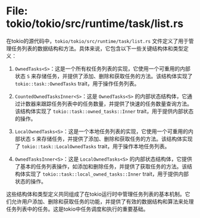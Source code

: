 # File: tokio/tokio/src/runtime/task/list.rs

在tokio的源代码中，`tokio/tokio/src/runtime/task/list.rs` 文件定义了用于管理任务列表的数据结构和方法。具体来说，它包含以下一些关键结构体和类型定义：

1. `OwnedTasks<S>`：这是一个所有权任务列表的实现，它使用一个可重用的内部状态 `S` 来存储任务，并提供了添加、删除和获取任务的方法。该结构体实现了 `tokio::task::OwnedTasks` trait，用于操作任务列表。

2. `CountedOwnedTasksInner<S>`：这是 `OwnedTasks<S>` 的内部状态结构体，它通过计数器来跟踪任务列表中的任务数量，并提供了快速的任务数量查询方法。该结构体实现了 `tokio::task::owned_tasks::Inner` trait，用于提供内部状态的操作。

3. `LocalOwnedTasks<S>`：这是一个本地任务列表的实现，它使用一个可重用的内部状态 `S` 来存储任务，并提供了添加、删除和获取任务的方法。该结构体实现了 `tokio::task::LocalOwnedTasks` trait，用于操作本地任务列表。

4. `OwnedTasksInner<S>`：这是 `LocalOwnedTasks<S>` 的内部状态结构体，它提供了基本的任务列表操作，如添加和删除任务，并提供了获取任务的方法。该结构体实现了 `tokio::task::local_owned_tasks::Inner` trait，用于提供内部状态的操作。

这些结构体和类型定义共同组成了在tokio运行时中管理任务列表的基本机制。它们允许用户添加、删除和获取任务的功能，并提供了有效的数据结构和算法来处理任务列表中的任务。这是tokio中任务调度和执行的重要基础。

